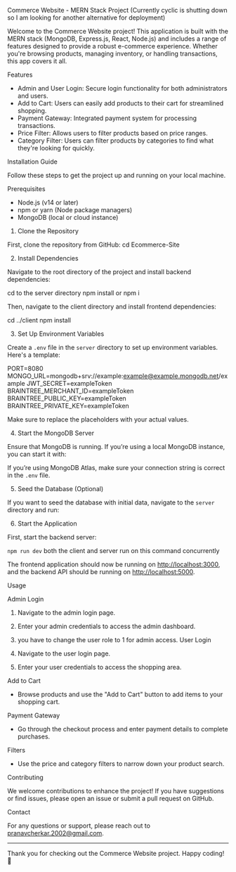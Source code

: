  Commerce Website - MERN Stack Project (Currently cyclic is shutting down so I am looking for another alternative for deployment)

Welcome to the Commerce Website project! This application is built with the MERN stack (MongoDB, Express.js, React, Node.js) and includes a range of features designed to provide a robust e-commerce experience. Whether you're browsing products, managing inventory, or handling transactions, this app covers it all.

Features

- Admin and User Login: Secure login functionality for both administrators and users.
- Add to Cart: Users can easily add products to their cart for streamlined shopping.
- Payment Gateway: Integrated payment system for processing transactions.
- Price Filter: Allows users to filter products based on price ranges.
- Category Filter: Users can filter products by categories to find what they're looking for quickly.

Installation Guide

Follow these steps to get the project up and running on your local machine.

Prerequisites

- Node.js (v14 or later)
- npm or yarn (Node package managers)
- MongoDB (local or cloud instance)

1. Clone the Repository

First, clone the repository from GitHub:
cd Ecommerce-Site

2. Install Dependencies

Navigate to the root directory of the project and install backend dependencies:


cd to the server directory
npm install or npm i 


Then, navigate to the client directory and install frontend dependencies:


cd ../client
npm install

3. Set Up Environment Variables

Create a `.env` file in the `server` directory to set up environment variables. Here's a template:

PORT=8080
MONGO_URL=mongodb+srv://example:example@example.mongodb.net/example
JWT_SECRET=exampleToken
BRAINTREE_MERCHANT_ID=exampleToken
BRAINTREE_PUBLIC_KEY=exampleToken
BRAINTREE_PRIVATE_KEY=exampleToken

Make sure to replace the placeholders with your actual values.

4. Start the MongoDB Server

Ensure that MongoDB is running. If you’re using a local MongoDB instance, you can start it with:

If you’re using MongoDB Atlas, make sure your connection string is correct in the `.env` file.

5. Seed the Database (Optional)

If you want to seed the database with initial data, navigate to the `server` directory and run:

6. Start the Application

First, start the backend server:

`npm run dev`
both the client and server run on this command concurrently

The frontend application should now be running on [http://localhost:3000](http://localhost:3000), and the backend API should be running on [http://localhost:5000](http://localhost:5000).

Usage

Admin Login

1. Navigate to the admin login page.
2. Enter your admin credentials to access the admin dashboard.
3. you have to change the user role to 1 for admin access.
User Login

1. Navigate to the user login page.
2. Enter your user credentials to access the shopping area.

Add to Cart

- Browse products and use the "Add to Cart" button to add items to your shopping cart.

Payment Gateway

- Go through the checkout process and enter payment details to complete purchases.

Filters

- Use the price and category filters to narrow down your product search.

Contributing

We welcome contributions to enhance the project! If you have suggestions or find issues, please open an issue or submit a pull request on GitHub.

Contact

For any questions or support, please reach out to [pranavcherkar.2002@gmail.com](mailto:pranavcherkar.2002@gmail.com).

---

Thank you for checking out the Commerce Website project. Happy coding! 🚀
